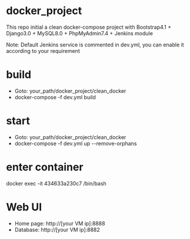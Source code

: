 # docker_project
This repo initial a clean docker-compose project with Bootstrap4.1 + Django3.0 + MySQL8.0 + PhpMyAdmin7.4 + Jenkins module

Note: Default Jenkins service is commented in dev.yml, you can enable it according to your requirement 

# build
 - Goto: your_path/docker_project/clean_docker
 - docker-compose -f dev.yml build

# start
 - Goto: your_path/docker_project/clean_docker
 - docker-compose -f dev.yml up --remove-orphans

# enter container
 docker exec -it 434633a230c7 /bin/bash

# Web UI
 - Home page: http://[your VM ip]:8888
 - Database: http://[your VM ip]:8882
